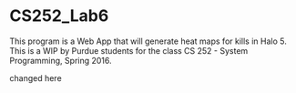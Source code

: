 # CS252_Lab6
This program is a Web App that will generate heat maps for kills in Halo 5.  This is a WIP by Purdue students for the class CS 252 - System Programming, Spring 2016.

changed here
